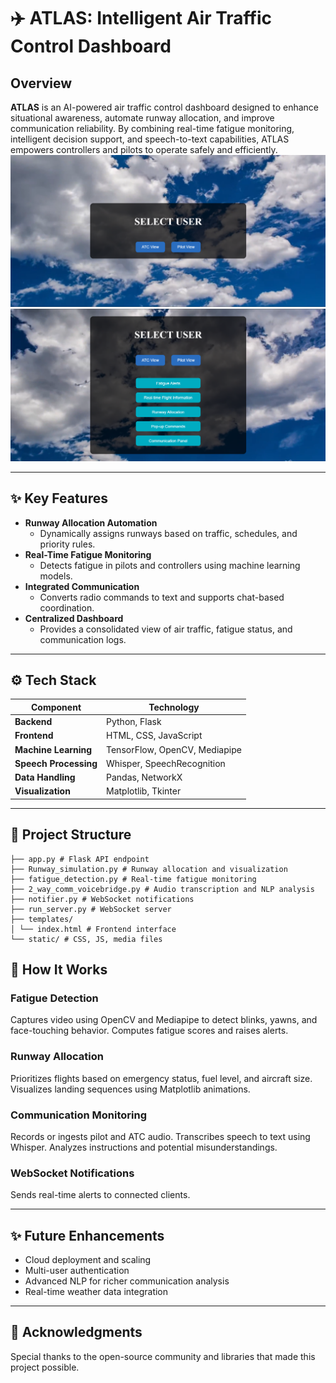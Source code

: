 # ✈️ ATLAS: Intelligent Air Traffic Control Dashboard

## Overview

**ATLAS** is an AI-powered air traffic control dashboard designed to enhance situational awareness, automate runway allocation, and improve communication reliability. By combining real-time fatigue monitoring, intelligent decision support, and speech-to-text capabilities, ATLAS empowers controllers and pilots to operate safely and efficiently.
![Dashboard ScreenShot](atlas/DASHBOARD.png)
![User View ScreenShot](atlas/View.png)

---

## ✨ Key Features

- **Runway Allocation Automation**
  - Dynamically assigns runways based on traffic, schedules, and priority rules.
- **Real-Time Fatigue Monitoring**
  - Detects fatigue in pilots and controllers using machine learning models.
- **Integrated Communication**
  - Converts radio commands to text and supports chat-based coordination.
- **Centralized Dashboard**
  - Provides a consolidated view of air traffic, fatigue status, and communication logs.

---

## ⚙️ Tech Stack

| Component            | Technology                          |
|----------------------|-------------------------------------|
| **Backend**          | Python, Flask                      |
| **Frontend**         | HTML, CSS, JavaScript              |
| **Machine Learning** | TensorFlow, OpenCV, Mediapipe      |
| **Speech Processing**| Whisper, SpeechRecognition         |
| **Data Handling**    | Pandas, NetworkX                   |
| **Visualization**    | Matplotlib, Tkinter                |

---

## 📂 Project Structure

```
├── app.py # Flask API endpoint
├── Runway_simulation.py # Runway allocation and visualization
├── fatigue_detection.py # Real-time fatigue monitoring
├── 2_way_comm_voicebridge.py # Audio transcription and NLP analysis
├── notifier.py # WebSocket notifications
├── run_server.py # WebSocket server
├── templates/
│ └── index.html # Frontend interface
└── static/ # CSS, JS, media files
```

## 🧠 How It Works

### Fatigue Detection
Captures video using OpenCV and Mediapipe to detect blinks, yawns, and face-touching behavior. Computes fatigue scores and raises alerts.

### Runway Allocation
Prioritizes flights based on emergency status, fuel level, and aircraft size. Visualizes landing sequences using Matplotlib animations.

### Communication Monitoring
Records or ingests pilot and ATC audio. Transcribes speech to text using Whisper. Analyzes instructions and potential misunderstandings.

### WebSocket Notifications
Sends real-time alerts to connected clients.

---

## ✨ Future Enhancements

- Cloud deployment and scaling
- Multi-user authentication
- Advanced NLP for richer communication analysis
- Real-time weather data integration

---

## 🙏 Acknowledgments

Special thanks to the open-source community and libraries that made this project possible.
